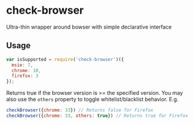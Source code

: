 # check-browser

Ultra-thin wrapper around bowser with simple declarative interface

## Usage

```javascript
var isSupported = require('check-browser')({
  msie: 7,
  chrome: 10,
  firefox: 3
});
```

Returns true if the browser version is >= the specified version.  You may also use the `others` property to toggle whitelist/blacklist behavior.  E.g.

```javascript
checkBrowser({chrome: 33}) // Returns false for Firefox
checkBrowser({chrome: 33, others: true}) // Returns true for Firefox
```